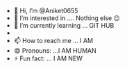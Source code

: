 - 👋 Hi, I’m @Aniket0655
- 👀 I’m interested in .... Nothing else 😐
- 🌱 I’m currently learning ... GIT HUB 
-
- 📫 How to reach me ... I AM 
- 😄 Pronouns: ...I AM HUMAN
- ⚡ Fun fact: ... I AM NEW

<!---
Aniket0655/Aniket0655 is a ✨ special ✨ repository because its `README.md` (this file) appears on your GitHub profile.
You can click the Preview link to take a look at your changes.
--->
